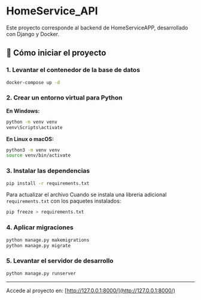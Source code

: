 # HomeService\_API

Este proyecto corresponde al backend de HomeServiceAPP, desarrollado con Django y Docker.

## 🔧 Cómo iniciar el proyecto

### 1. Levantar el contenedor de la base de datos

```bash
docker-compose up -d
```

### 2. Crear un entorno virtual para Python

**En Windows:**

```bash
python -m venv venv
venv\Scripts\activate
```

**En Linux o macOS:**

```bash
python3 -m venv venv
source venv/bin/activate
```

### 3. Instalar las dependencias

```bash
pip install -r requirements.txt
```

Para actualizar el archivo Cuando se instala una libreria adicional `requirements.txt` con los paquetes instalados:

```bash
pip freeze > requirements.txt
```

### 4. Aplicar migraciones

```bash
python manage.py makemigrations
python manage.py migrate
```

### 5. Levantar el servidor de desarrollo

```bash
python manage.py runserver
```

---

Accede al proyecto en: [http://127.0.0.1:8000/](http://127.0.0.1:8000/)

